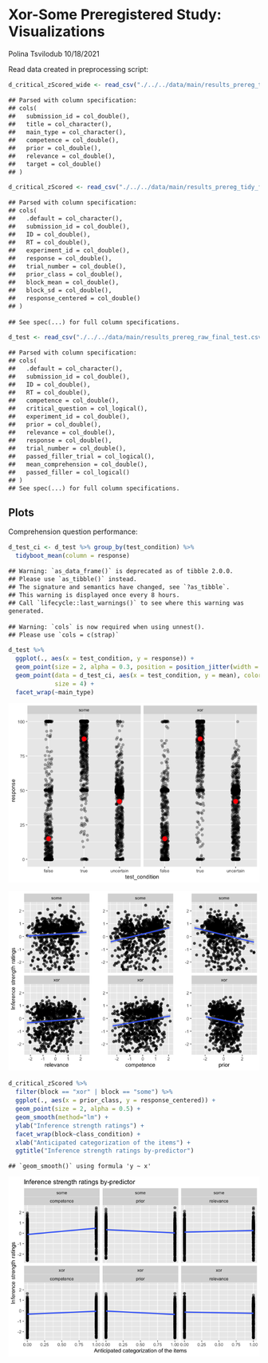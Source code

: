 Xor-Some Preregistered Study: Visualizations
================
Polina Tsvilodub
10/18/2021

Read data created in preprocessing script:

``` r
d_critical_zScored_wide <- read_csv("./../../data/main/results_prereg_tidy_final_zScored_wide.csv")
```

    ## Parsed with column specification:
    ## cols(
    ##   submission_id = col_double(),
    ##   title = col_character(),
    ##   main_type = col_character(),
    ##   competence = col_double(),
    ##   prior = col_double(),
    ##   relevance = col_double(),
    ##   target = col_double()
    ## )

``` r
d_critical_zScored <- read_csv("./../../data/main/results_prereg_tidy_final_zScored_long.csv")
```

    ## Parsed with column specification:
    ## cols(
    ##   .default = col_character(),
    ##   submission_id = col_double(),
    ##   ID = col_double(),
    ##   RT = col_double(),
    ##   experiment_id = col_double(),
    ##   response = col_double(),
    ##   trial_number = col_double(),
    ##   prior_class = col_double(),
    ##   block_mean = col_double(),
    ##   block_sd = col_double(),
    ##   response_centered = col_double()
    ## )

    ## See spec(...) for full column specifications.

``` r
d_test <- read_csv("./../../data/main/results_prereg_raw_final_test.csv")
```

    ## Parsed with column specification:
    ## cols(
    ##   .default = col_character(),
    ##   submission_id = col_double(),
    ##   ID = col_double(),
    ##   RT = col_double(),
    ##   competence = col_double(),
    ##   critical_question = col_logical(),
    ##   experiment_id = col_double(),
    ##   prior = col_double(),
    ##   relevance = col_double(),
    ##   response = col_double(),
    ##   trial_number = col_double(),
    ##   passed_filler_trial = col_logical(),
    ##   mean_comprehension = col_double(),
    ##   passed_filler = col_logical()
    ## )
    ## See spec(...) for full column specifications.

## Plots

Comprehension question performance:

``` r
d_test_ci <- d_test %>% group_by(test_condition) %>% 
  tidyboot_mean(column = response) 
```

    ## Warning: `as_data_frame()` is deprecated as of tibble 2.0.0.
    ## Please use `as_tibble()` instead.
    ## The signature and semantics have changed, see `?as_tibble`.
    ## This warning is displayed once every 8 hours.
    ## Call `lifecycle::last_warnings()` to see where this warning was generated.

    ## Warning: `cols` is now required when using unnest().
    ## Please use `cols = c(strap)`

``` r
d_test %>% 
  ggplot(., aes(x = test_condition, y = response)) +
  geom_point(size = 2, alpha = 0.3, position = position_jitter(width = 0.1)) +
  geom_point(data = d_test_ci, aes(x = test_condition, y = mean), color = "red", 
             size = 4) +
  facet_wrap(~main_type)
```

![](02_xor-some_prereg_plots_final_files/figure-gfm/unnamed-chunk-2-1.png)<!-- -->

![](02_xor-some_prereg_plots_final_files/figure-gfm/unnamed-chunk-3-1.png)<!-- -->

``` r
d_critical_zScored %>% 
  filter(block == "xor" | block == "some") %>%
  ggplot(., aes(x = prior_class, y = response_centered)) +
  geom_point(size = 2, alpha = 0.5) +
  geom_smooth(method="lm") +
  ylab("Inference strength ratings") +
  facet_wrap(block~class_condition) +
  xlab("Anticipated categorization of the items") +
  ggtitle("Inference strength ratings by-predictor")
```

    ## `geom_smooth()` using formula 'y ~ x'

![](02_xor-some_prereg_plots_final_files/figure-gfm/unnamed-chunk-4-1.png)<!-- -->
